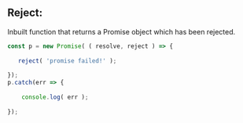 ## Reject:
Inbuilt function that returns a Promise object which has been rejected.
```js
const p = new Promise( ( resolve, reject ) => { 
  
   reject( 'promise failed!' );
  
});
p.catch(err => { 
  
    console.log( err );
  
});
```
